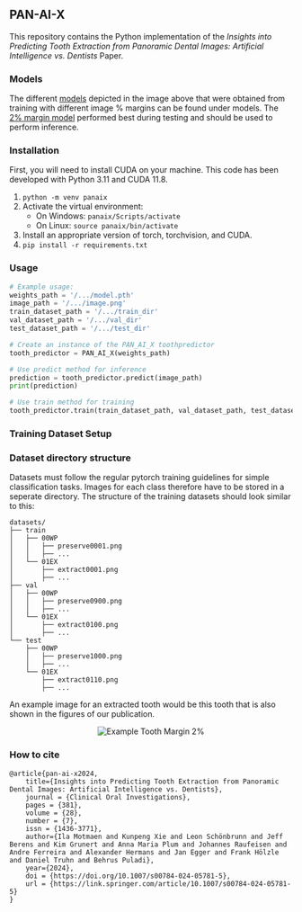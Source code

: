 ## PAN-AI-X

This repository contains the Python implementation of the *Insights into Predicting Tooth Extraction from Panoramic Dental Images: Artificial Intelligence vs. Dentists* Paper.

### Models

The different [models](https://github.com/OMFSdigital/PAN-AI-X/tree/usage_example/models) depicted in the image above that were obtained from training with different image % margins can be found under models.
The [2% margin model](https://github.com/OMFSdigital/PAN-AI-X/blob/usage_example/models/panaix_2.pth) performed best during testing and should be used to perform inference.

### Installation

First, you will need to install CUDA on your machine.
This code has been developed with Python 3.11 and CUDA 11.8.

1. `python -m venv panaix`
2. Activate the virtual environment:
    - On Windows: `panaix/Scripts/activate`
    - On Linux: `source panaix/bin/activate`
3. Install an appropriate version of torch, torchvision, and CUDA.
4. `pip install -r requirements.txt`


### Usage

```python
# Example usage:
weights_path = '/.../model.pth'
image_path = '/.../image.png'
train_dataset_path = '/.../train_dir'
val_dataset_path = '/.../val_dir'
test_dataset_path = '/.../test_dir'

# Create an instance of the PAN_AI_X toothpredictor
tooth_predictor = PAN_AI_X(weights_path)

# Use predict method for inference
prediction = tooth_predictor.predict(image_path)
print(prediction)

# Use train method for training
tooth_predictor.train(train_dataset_path, val_dataset_path, test_dataset_path)
```

### Training Dataset Setup

### Dataset directory structure

Datasets must follow the regular pytorch training guidelines for simple classification tasks. Images for each class therefore have to be stored in a seperate directory. The structure of the training datasets should look similar to this:

    datasets/
    ├── train
	│   ├── 00WP
	│   │   ├── preserve0001.png
	│   │   ├── ...
	│   └── 01EX
	│       ├── extract0001.png
	│       ├── ...
    ├── val
	│   ├── 00WP
	│   │   ├── preserve0900.png
	│   │   ├── ...
	│   └── 01EX
	│       ├── extract0100.png
	│       ├── ...
    └── test
	    ├── 00WP
	    │   ├── preserve1000.png
	    │   ├── ...
	    └── 01EX
	        ├── extract0110.png
	        ├── ...
	 
An example image for an extracted tooth would be this tooth that is also shown in the figures of our publication.

<p align="center">
	<img style="margin-left: auto; margin-right: auto;" alt="Example Tooth Margin 2%" src="https://github.com/OMFSdigital/PAN-AI-X/assets/38540238/9d3d68e1-36de-4cd1-995a-bb260c7f55b3">
</p>

### How to cite

```
@article{pan-ai-x2024,
    title={Insights into Predicting Tooth Extraction from Panoramic Dental Images: Artificial Intelligence vs. Dentists},
    journal = {Clinical Oral Investigations},
    pages = {381},
    volume = {28},
    number = {7},
    issn = {1436-3771},
    author={Ila Motmaen and Kunpeng Xie and Leon Schönbrunn and Jeff Berens and Kim Grunert and Anna Maria Plum and Johannes Raufeisen and Andre Ferreira and Alexander Hermans and Jan Egger and Frank Hölzle and Daniel Truhn and Behrus Puladi},
    year={2024},
    doi = {https://doi.org/10.1007/s00784-024-05781-5},
    url = {https://link.springer.com/article/10.1007/s00784-024-05781-5}
}
```
